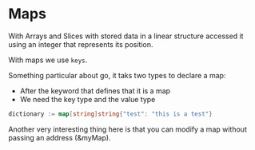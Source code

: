 # Maps

With Arrays and Slices with stored data in a linear structure accessed it using an integer that represents its position.

With maps we use `keys`.

Something particular about go, it taks two types to declare a map:
- After the keyword that defines that it is a map
- We need the key type and the value type
```go
dictionary := map[string]string{"test": "this is a test"}
```


Another very interesting thing here is that you can modify a map without passing an address (&myMap).